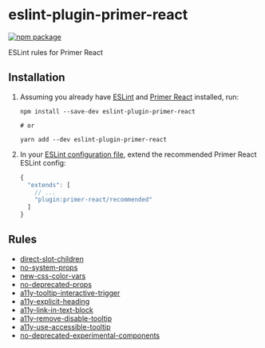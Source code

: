 # eslint-plugin-primer-react

[![npm package](https://img.shields.io/npm/v/eslint-plugin-primer-react.svg)](https://www.npmjs.com/package/eslint-plugin-primer-react)

ESLint rules for Primer React

## Installation

1. Assuming you already have [ESLint](https://www.npmjs.com/package/eslint) and
   [Primer React](https://github.com/primer/react) installed, run:

   ```shell
   npm install --save-dev eslint-plugin-primer-react

   # or

   yarn add --dev eslint-plugin-primer-react
   ```

2. In your [ESLint configuration file](https://eslint.org/docs/user-guide/configuring/configuration-files), extend the
   recommended Primer React ESLint config:

   ```js
   {
     "extends": [
       // ...
       "plugin:primer-react/recommended"
     ]
   }
   ```

## Rules

- [direct-slot-children](https://github.com/primer/eslint-plugin-primer-react/blob/main/docs/rules/direct-slot-children.md)
- [no-system-props](https://github.com/primer/eslint-plugin-primer-react/blob/main/docs/rules/no-system-props.md)
- [new-css-color-vars](https://github.com/primer/eslint-plugin-primer-react/blob/main/docs/rules/new-css-color-vars.md)
- [no-deprecated-props](https://github.com/primer/eslint-plugin-primer-react/blob/main/docs/rules/no-deprecated-props.md)
- [a11y-tooltip-interactive-trigger](https://github.com/primer/eslint-plugin-primer-react/blob/main/docs/rules/a11y-tooltip-interactive-trigger.md)
- [a11y-explicit-heading](https://github.com/primer/eslint-plugin-primer-react/blob/main/docs/rules/a11y-explicit-heading.md)
- [a11y-link-in-text-block](https://github.com/primer/eslint-plugin-primer-react/blob/main/docs/rules/a11y-link-in-text-block.md)
- [a11y-remove-disable-tooltip](https://github.com/primer/eslint-plugin-primer-react/blob/main/docs/rules/a11y-remove-disable-tooltip.md)
- [a11y-use-accessible-tooltip](https://github.com/primer/eslint-plugin-primer-react/blob/main/docs/rules/a11y-use-accessible-tooltip.md)
- [no-deprecated-experimental-components](https://github.com/primer/eslint-plugin-primer-react/blob/main/docs/rules/no-deprecated-experimental-components.md)
